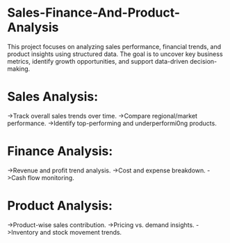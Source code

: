 # Sales-Finance-And-Product-Analysis
This project focuses on analyzing sales performance, financial trends, and product insights using structured data. The goal is to uncover key business metrics, identify growth opportunities, and support data-driven decision-making.

# Sales Analysis:
->Track overall sales trends over time.
->Compare regional/market performance.
->Identify top-performing and underperformi0ng products.

# Finance Analysis:
->Revenue and profit trend analysis.
->Cost and expense breakdown.
->Cash flow monitoring.

# Product Analysis:
->Product-wise sales contribution.
->Pricing vs. demand insights.
->Inventory and stock movement trends.


